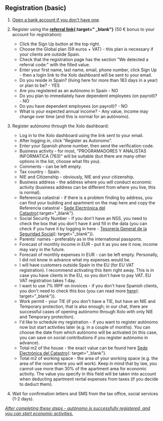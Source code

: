 ## Registration (basic)

1. [Open a bank account if you don't have one](#which-bank-account-and-which-bank-to-use).

2. Register using the **[referral link](https://bit.ly/xolosignup){:target="
   _blank"}** (50 € bonus to your account for registration):
    - Click the Sign Up button at the top right.
    - Choose the Global plan (59 euros + VAT) - this plan is necessary if
      your clients are outside Spain.
    - Check that the registration page has the section "We detected a
      referral code:" with the filled value.
    - Enter your first name, last name, email, phone number, click Sign Up -
      then a login link to the Xolo dashboard will be sent to your email.
    - Do you reside in Spain? (living here for more than 183 days in a year)
      or plan to be? - YES
    - Are you registered as an autónomo in Spain - NO
    - Do you plan to immediately have dependent employees (on payroll)? - NO
    - Do you have dependent employees (on payroll)? - NO
    - What is your expected annual income? - Any value, income may change
      over time (and this is normal for an autónomo).

3. Register autónomo through the Xolo dashboard:
    - Log in to the Xolo dashboard using the link sent to your email.
    - After logging in, click "Register as Autonomo".
    - Enter your Spanish phone number, then send the verification code.
    - Business activity - for most, "PROGRAMADORES Y ANALISTAS INFORMATICA
      (763)" will be suitable (but there are many other options in the list,
      choose what fits you).
    - Comments - can be left empty.
    - Tax country - Spain.
    - NIE and Citizenship - obviously, NIE and your citizenship.
    - Business address - the address where you will conduct economic
      activity (business address can be different from where you live, this
      is normal).
    - Referencia catastral - if there is a problem finding by address, you
      can find your building and apartment on the map here and copy the
      Referencia catastral -
      [Sede Electrónica del Catastro](https://www1.sedecatastro.gob.es/cartografia/mapa.aspx){:target="_blank"}.
    - Social Security Number - if you don't have an NSS, you need to check
      the box that you don't have it and fill in the data (you can check if
      you have it by logging in here -
      [Tesorería General de la Seguridad Social](https://portal.seg-social.gob.es/wps/portal/importass/importass/bienvenida){:
      target="_blank"}).
    - Parents' names - preferably as in the international passports.
    - Forecast of monthly income in EUR - put it as you see it now, income may vary in the future.
    - Forecast of monthly expenses in EUR - can be left empty. Personally, I
      did not know in advance what my expenses would be.
    - I will have customers outside Spain in the EU (for EU VAT
      registration). I recommend activating this item right away. This is in
      case you have clients in the EU, so you don't have to pay VAT. EU VAT
      registration takes 1 day.
    - I want to use 7% IRPF on invoices - if you don't have Spanish clients,
      you don't need to check this box (you can read more
      [here](https://www.xolo.io/es-en/faq/xolo-spain/category/platform/article/can-i-make-invoices-with-7-irpf-personal-income-tax-withhold){:
      target="_blank"}).
    - Work permit - your TIE (if you don't have a TIE, but have an NIE and
      Temporary protection, that is also enough; in our chat, there are successful cases of
      opening autónomo through Xolo with only NIE and Temporary protection).
    - I'd like to schedule my registration - if you want to register autónomo
      now but start activities later (e.g. in a couple of months). You can
      choose the date from which autónomo will be activated (in this case,
      you can save on social contributions if you register autónomo in
      advance).
    - Total m2 of the house - the exact value can be found
      here [Sede Electrónica del Catastro](https://www1.sedecatastro.gob.es/cartografia/mapa.aspx){:
      target="_blank"}.
    - Total m2 of working space - the area of your working space (e.g. the
      area of the room where you will work). Keep in mind that by law, you
      cannot use more than 30% of the apartment area for economic activity.
      The value you specify in this field will be taken into account when
      deducting apartment rental expenses from taxes (if you decide to deduct
      them).

4. Wait for confirmation letters and SMS from the tax office, social
   services (1-2 days).

*<u>After completing these steps - autónomo is successfully registered, and
you can start economic activities.</u>*
